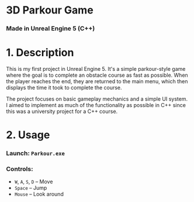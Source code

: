 # 3D Parkour Game
### Made in Unreal Engine 5 (C++)

# 1. Description
This is my first project in Unreal Engine 5. It's a simple parkour-style game where the goal is to complete an obstacle course as fast as possible. When the player reaches the end, they are returned to the main menu, which then displays the time it took to complete the course.

The project focuses on basic gameplay mechanics and a simple UI system. I aimed to implement as much of the functionality as possible in C++ since this was a university project for a C++ course.

# 2. Usage
### Launch: ```Parkour.exe```

### Controls:

- `W`, `A`, `S`, `D` – Move  
- `Space` – Jump  
- `Mouse` – Look around
